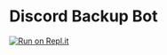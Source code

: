 Discord Backup Bot
=============
[![Run on Repl.it](https://repl.it/badge/github/mtnsmsk/Backup)](https://repl.it/github/mtnsmsk/Backup)
